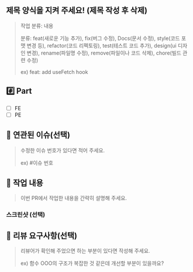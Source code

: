 ## 제목 양식을 지켜 주세요! (제목 작성 후 삭제)

> 작업 분류: 내용
> 
> 분류: feat(새로운 기능 추가), fix(버그 수정), Docs(문서 수정), style(코드 포맷 변경 등), refactor(코드 리펙토링), test(테스트 코드 추가), design(ui 디자인 변경), rename(파일명 수정), remove(파일이나 코드 삭제), chore(빌드 관련 수정)
>
> ex) feat: add useFetch hook

## #️⃣ Part

- [ ] FE
- [ ] PE

## 🔎 연관된 이슈(선택)

> 수정한 이슈 번호가 있다면 적어 주세요.
> 
> ex) #이슈 번호

## 📝 작업 내용

> 이번 PR에서 작업한 내용을 간략히 설명해 주세요.

### 스크린샷 (선택)

## 💬 리뷰 요구사항(선택)

> 리뷰어가 확인해 주었으면 하는 부분이 있다면 작성해 주세요.
>
> ex) 함수 OOO의 구조가 복잡한 것 같은데 개선할 부분이 있을까요?
